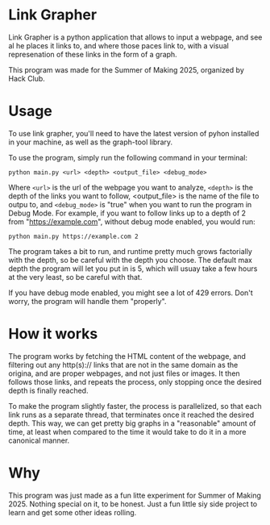 # Link Grapher
Link Grapher is a python application that allows to input a webpage, and see al he places it links to, and where those paces link to, with a visual represenation of these links in the form of a graph.

This program was made for the Summer of Making 2025, organized by Hack Club.

# Usage
To use link grapher, you'll need to have the latest version of pyhon installed in your machine, as well as the graph-tool library.

To use the program, simply run the following command in your terminal:

```python main.py <url> <depth> <output_file> <debug_mode>```

Where `<url>` is the url of the webpage you want to analyze, `<depth>` is the depth of the links you want to follow, <output_file> is the name of the file to outpu to, and `<debug_mode>` is "true" when you want to run the program in Debug Mode. For example, if you want to follow links up to a depth of 2 from "https://example.com", without debug mode enabled, you would run:

```python main.py https://example.com 2```

The program takes a bit to run, and runtime pretty much grows factorially with the depth, so be careful with the depth you choose. The default max depth the program will let you put in is 5, which will usuay take a few hours at the very least, so be careful with that.

If you have debug mode enabled, you might see a lot of 429 errors. Don't worry, the program will handle them "properly".

# How it works
The program works by fetching the HTML content of the webpage, and filtering out any http(s):// links that are not in the same domain as the origina, and are proper webpages, and not just files or images. It then follows those links, and repeats the process, only stopping once the desired depth is finally reached.

To make the program slightly faster, the process is parallelized, so that each link runs as a separate thread, that terminates once it reached the desired depth. This way, we can get pretty big graphs in a "reasonable" amount of time, at least when compared to the time it would take to do it in a more canonical manner.

# Why
This program was just made as a fun litte experiment for Summer of Making 2025. Nothing special on it, to be honest. Just a fun little siy side project to learn and get some other ideas rolling.
